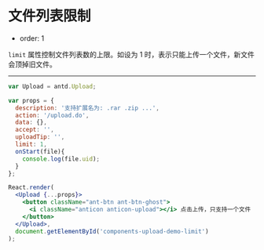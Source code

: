 # 文件列表限制

- order: 1

`limit` 属性控制文件列表数的上限。如设为 1 时，表示只能上传一个文件，新文件会顶掉旧文件。

---

````jsx
var Upload = antd.Upload;

var props = {
  description: '支持扩展名为: .rar .zip ...',
  action: '/upload.do',
  data: {},
  accept: '',
  uploadTip: '',
  limit: 1,
  onStart(file){
    console.log(file.uid);
  }
};

React.render(
  <Upload {...props}>
    <button className="ant-btn ant-btn-ghost">
      <i className="anticon anticon-upload"></i> 点击上传，只支持一个文件
    </button>
  </Upload>,
  document.getElementById('components-upload-demo-limit')
);
````

